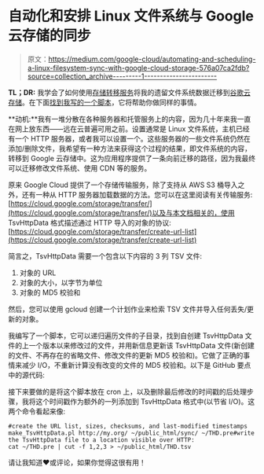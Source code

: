 # 自动化和安排 Linux 文件系统与 Google 云存储的同步

> 原文：<https://medium.com/google-cloud/automating-and-scheduling-a-linux-filesystem-sync-with-google-cloud-storage-576a07ca2fdb?source=collection_archive---------1----------------------->

**TL；DR:** 我学会了如何使用[存储转移服务](https://cloud.google.com/storage/transfer/)将我的遗留文件系统数据迁移到[谷歌云存储](https://cloud.google.com/storage)。在下面[找到我写的一个脚本](https://gist.github.com/allenday/88a63ed80f9b4fda4080704ac034698c)，它将帮助你做同样的事情。

**动机:**我有一堆分散在各种服务器和托管服务上的内容，因为几十年来我一直在网上放东西——远在云普遍可用之前。设置通常是 Linux 文件系统，主机已经有一个 HTTP 服务器，或者我可以设置一个。这些服务器的一些文件系统仍然在添加/删除文件，我希望有一种方法来获得这个过程的结果，即文件系统的内容，转移到 Google 云存储中。这为应用程序提供了一条向前迁移的路径，因为我最终可以迁移修改文件系统、使用 CDN 等的服务。

原来 Google Cloud 提供了一个存储传输服务，除了支持从 AWS S3 桶导入之外，还有一种从 HTTP 服务器加载数据的方法。您可以在这里阅读有关传输服务:[https://cloud.google.com/storage/transfer/](https://cloud.google.com/storage/transfer/)以及与本文档相关的，使用 TsvHttpData 格式描述通过 HTTP 导入的对象的协议:[https://cloud.google.com/storage/transfer/create-url-list](https://cloud.google.com/storage/transfer/create-url-list)

简言之，TsvHttpData 需要一个包含以下内容的 3 列 TSV 文件:

1.  对象的 URL
2.  对象的大小，以字节为单位
3.  对象的 MD5 校验和

然后，您可以使用 gcloud 创建一个计划作业来检索 TSV 文件并导入任何丢失/更新的对象。

我编写了一个脚本，它可以递归遍历文件的子目录，找到自创建 TsvHttpData 文件的上一个版本以来修改过的文件，并用新信息更新该 TsvHttpData 文件(新创建的文件、不再存在的省略文件、修改文件的更新 MD5 校验和)。它做了正确的事情来减少 I/O，不重新计算没有改变的文件的 MD5 校验和。以下是 GitHub 要点中的源代码:

接下来要做的是将这个脚本放在 cron 上，以及删除最后修改的时间戳的后处理步骤，我将这个时间戳作为额外的一列添加到 TsvHttpData 格式中(以节省 I/O)。这两个命令看起来像:

```
#create the URL list, sizes, checksums, and last-modified timestamps
make_TsvHttpData.pl http://my.org/ ~/public_html/sync/ ~/THD.pre#write the TsvHttpData file to a location visible over HTTP:
cat ~/THD.pre | cut -f 1,2,3 > ~/public_html/THD.tsv
```

请让我知道❤或评论，如果你觉得这很有用！